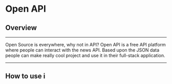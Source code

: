 # Open API

## Overview
--------------------------------
Open Source is everywhere, why not in API? 
Open API is a free API platform where people can interact with the news API. Based upon the JSON data people can 
make really cool project and use it in their full-stack application.

------------------------------------------
## How to use i

